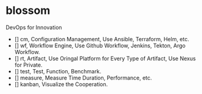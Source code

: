 # blossom

DevOps for Innovation

- [] cm, Configuration Management, Use Ansible, Terraform, Helm, etc.
- [] wf, Workflow Engine, Use Github Workflow, Jenkins, Tekton, Argo Workflow.
- [] rt, Artifact, Use Oringal Platform for Every Type of Artifact, Use Nexus for Private.
- [] test, Test, Function, Benchmark.
- [] measure, Measure Time Duration, Performance, etc.
- [] kanban, Visualize the Cooperation.
